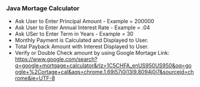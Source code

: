 ### Java Mortage Calculator
- Ask User to Enter Principal Amount - Example = 200000
- Ask User to Enter Annual Interest Rate - Example = .04
- Ask USer to Enter Term in Years - Example = 30
- Monthly Payment is Calculated and Displayed to User.
- Total Payback Amount with Interest Displayed to User.
- Verify or Double Check amount by using Google Mortage Link: 
https://www.google.com/search?q=google+mortgage+calculator&rlz=1C5CHFA_enUS950US950&oq=google+%2Cortage+cal&aqs=chrome.1.69i57j0i13l9.8094j0j7&sourceid=chrome&ie=UTF-8